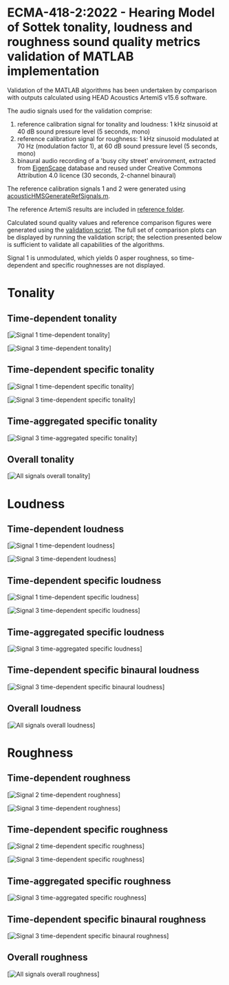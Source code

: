 # ECMA-418-2:2022 - Hearing Model of Sottek tonality, loudness and roughness sound quality metrics validation of MATLAB implementation
Validation of the MATLAB algorithms has been undertaken by comparison with outputs calculated using HEAD Acoustics ArtemiS v15.6 software.

The audio signals used for the validation comprise:
1. reference calibration signal for tonality and loudness: 1 kHz sinusoid at 40 dB sound pressure level (5 seconds, mono)
1. reference calibration signal for roughness: 1 kHz sinusoid modulated at 70 Hz (modulation factor 1), at 60 dB sound pressure level (5 seconds, mono)
1. binaural audio recording of a 'busy city street' environment, extracted from [EigenScape](https://zenodo.org/doi/10.5281/zenodo.1012808) database and reused under Creative Commons Attribution 4.0 licence (30 seconds, 2-channel binaural)

The reference calibration signals 1 and 2 were generated using [acousticHMSGenerateRefSignals.m](mlab/acousticHMSGenerateRefSignals.m).

The reference ArtemiS results are included in [reference folder](reference).

Calculated sound quality values and reference comparison figures were generated using the [validation script](mlab/acousticHMSValidation.m). The full set of comparison plots can be displayed by running the validation script; the selection presented below is sufficient to validate all capabilities of the algorithms.

Signal 1 is unmodulated, which yields 0 asper roughness, so time-dependent and specific roughnesses are not displayed.

# Tonality
## Time-dependent tonality

[![Signal 1 time-dependent tonality](results/tonalHMSTDepSine1kHz40dB.png)]

[![Signal 3 time-dependent tonality](results/tonalHMSTDepBusySt.png)]

## Time-dependent specific tonality

[![Signal 1 time-dependent specific tonality](results/tonalHMSSpecTDepSine1kHz40dB.png)]

[![Signal 3 time-dependent specific tonality](results/tonalHMSSpecTDepBusySt.png)]

## Time-aggregated specific tonality

[![Signal 3 time-aggregated specific tonality](results/tonalHMSSpecTAggBusySt.png)]

## Overall tonality

[![All signals overall tonality](results/tonalHMSsingles.png)]

# Loudness
## Time-dependent loudness

[![Signal 1 time-dependent loudness](results/loudHMSTDepSine1kHz40dB.png)]

[![Signal 3 time-dependent loudness](results/loudHMSTDepBusySt.png)]

## Time-dependent specific loudness

[![Signal 1 time-dependent specific loudness](results/loudHMSSpecTDepSine1kHz40dB.png)]

[![Signal 3 time-dependent specific loudness](results/loudHMSSpecTDepBusySt.png)]

## Time-aggregated specific loudness

[![Signal 3 time-aggregated specific loudness](results/loudHMSSpecTAggBusySt.png)]

## Time-dependent specific binaural loudness

[![Signal 3 time-dependent specific binaural loudness](results/loudHMSSpecTDepBinBusySt.png)]

## Overall loudness

[![All signals overall loudness](results/loudHMSsingles.png)]

# Roughness
## Time-dependent roughness

[![Signal 2 time-dependent roughness](results/roughHMSTDepSine1kHz70Hz60dB.png)]

[![Signal 3 time-dependent roughness](results/roughHMSTDepBusySt.png)]

## Time-dependent specific roughness

[![Signal 2 time-dependent specific roughness](results/roughHMSSpecTDepSine1kHz70Hz60dB.png)]

[![Signal 3 time-dependent specific roughness](results/roughHMSSpecTDepBusySt.png)]

## Time-aggregated specific roughness

[![Signal 3 time-aggregated specific roughness](results/roughHMSSpecTAggBusySt.png)]

## Time-dependent specific binaural roughness

[![Signal 3 time-dependent specific binaural roughness](results/roughHMSSpecTDepBinBusySt.png)]

## Overall roughness

[![All signals overall roughness](results/roughHMSsingles.png)]